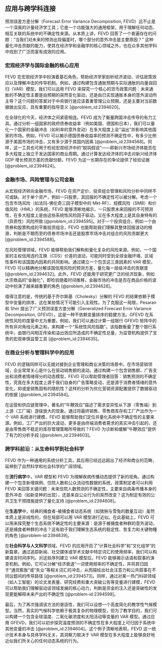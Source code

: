 ## 应用与跨学科连接

预测误差方差分解（Forecast Error Variance Decomposition, FEVD）远不止是一个深奥的计量经济学工具；它是一个功能强大的通用框架，用于理解任何动态、相互关联的系统中的不确定性来源。从本质上讲，FEVD 回答了一个普遍存在的问题：“当我们对未来的预测出现偏差时，哪个部分的意外冲击是主要原因？” 这种量化冲击贡献的能力，使其在经济学和金融学的核心领域之外，也在众多其他学科中找到了广泛而富有成效的应用。

### 宏观经济学与国际金融的核心应用

FEVD 在宏观经济学中扮演着基石角色，帮助经济学家剖析经济波动、评估政策效应以及理解冲击的传导机制。例如，通过构建包含通胀预期与实际通胀的向量自回归（VAR）模型，我们可以运用 FEVD 来探究一个核心的货币政策问题：未来通胀的不确定性主要是由预期的突然变化驱动，还是由已实现通胀本身的意外波动所主导？这个问题的答案对于中央银行是应该着重管理公众预期，还是主要对当前数据做出反应，具有重要的指导意义 [@problem_id:2394620]。

在全球化的今天，经济体之间紧密相连。FEVD 成为了衡量跨国冲击传导的有力工具。通过分析一组国家的政府债券收益率（例如美国、德国和日本），我们可以量化一个国家的金融冲击（如利率的意外变动）在多大程度上会“溢出”并影响其他国家的市场。例如，FEVD 可以揭示德国债券收益率的预测不确定性中，有多少比例源于美国市场的冲击，又有多少源于其国内因素 [@problem_id:2394568]。同样，这一工具也可用于检验宏观经济中的“脱钩假说”——即新兴市场经济体能否在多大程度上独立于发达国家的商业周期。通过计算发达经济体的冲击对新兴经济体 GDP 增长预测方差的贡献份额，FEVD 为这一长期存在的争论提供了经验证据 [@problem_id:2394624]。

### 金融市场、风险管理与公司金融

从宏观经济转向金融市场，FEVD 在资产定价、投资组合管理和风险分析中同样不可或缺。对于单个资产，例如一只股票，其回报的不确定性可以被分解。考虑一个包含市场风险（如法玛-佛伦奇三因子模型中的 $\text{Mkt-RF}$）、规模风险（$\text{SMB}$）和价值风险（$\text{HML}$）的系统，FEVD 能够清晰地揭示，一只股票未来回报的不可预测性，在多大程度上是由这些系统性风险因子驱动，又在多大程度上是其自身特有的（异质性）风险所致 [@problem_id:2394595]。对于一个投资组合，例如一个由债券和股票构成的平衡投资组合，FEVD 也能帮助我们理解其整体回报波动的根源，判断是不期而至的债券市场冲击还是股票市场冲击对组合的风险贡献更大 [@problem_id:2394588]。

在风险管理领域，FEVD 能够帮助我们解构和量化复杂的风险来源。例如，一个国家的主权信用违约互换（CDS）价差的波动，可能同时受到全球金融环境、区域性事件和该国国内因素的共同影响。通过建立一个包含这三类因素的 VAR 模型，FEVD 可以精确地分解该国信用风险的预测方差，量化每一层级冲击的贡献度 [@problem_id:2394632]。此外，FEVD 还能用于研究更广泛的经济现象，例如大宗商品的“金融化”，即检验随着时间推移，金融市场的冲击是否在商品价格的波动中扮演了越来越重要的角色 [@problem_id:2394628]。

值得注意的是，传统的基于乔尔斯基（Cholesky）分解的 FEVD 的结果依赖于模型中变量的排序，这在某些情况下可能引入主观性。为了克服这一局限，Pesaran 和 Shin 提出了广义预测误差方差分解（Generalized Forecast Error Variance Decomposition, GFEVD），这是一种不依赖变量排序的稳健方法。GFEVD 在系统性风险的度量中尤为重要。例如，我们可以通过计算一组银行 GFEVD 矩阵中的所有非对角线元素之和，来构建一个“系统性风险指数”。该指数衡量了整个银行系统中，由银行间相互传染和溢出效应所造成的不确定性总量，为监管机构提供了宝贵的宏观审慎监管工具 [@problem_id:2394635]。

### 在商业分析与管理科学中的应用

FEVD 的逻辑同样可以无缝对接到企业管理和商业决策的场景中。在市场营销领域，企业常常关心是什么在驱动销售额的波动。通过构建一个包含销售额、广告支出和消费者情绪得分的动态模型，FEVD 可以帮助管理者回答：销售预测的不确定性，究竟在多大程度上源于我们自身的广告策略变动，还是源于消费者情绪的意外变化，抑或是销售固有的随机性？这样的分析为优化营销资源配置提供了数据驱动的依据 [@problem_id:2394584]。

在运营和供应链管理中，著名的“牛鞭效应”描述了需求变异性从下游（零售端）到上游（工厂端）逐级放大的现象。通过将最终销售、零售商库存和工厂产出作为一个 VAR 系统进行建模，FEVD 能够帮助我们定位并量化系统中不确定性的主要来源。例如，工厂产出的巨大波动，更多是由终端消费者需求的真实冲击引起的，还是由零售商不稳定的库存管理策略所导致的？FEVD 为诊断和缓解“牛鞭效应”提供了有力的分析手段 [@problem_id:2394603]。

### 跨学科前沿：从生命科学到社会科学

FEVD 作为一种通用的系统分析工具，其应用已经远远超出了经济和商业的范畴，延伸到了自然科学和社会科学的广阔领域。

在**流行病学**中，VAR 模型和 FEVD 为理解疾病传播动态提供了新的视角。通过构建一个包含新增病例、住院人数和公众流动性数据的系统，政策制定者可以利用 FEVD 来回答关键问题：未来住院人数预测的不确定性，主要来自病毒传播本身的意外冲击（如新变种的出现），还是来自公众行为的突然改变？这为制定有效的公共卫生干预措施提供了量化支持 [@problem_id:2394608]。

在**生态学**中，经典的捕食者-被捕食者动态系统（如猞猁与雪兔的数量互动）虽然本质上是非线性的，但在局部可以用 VAR 模型进行近似。在此基础上，FEVD 可以用来探究整个生态系统不确定性的主要来源：是源于被捕食者种群的意外波动，还是捕食者种群的冲击？这有助于我们理解生态系统的稳定性、恢复力和关键物種的角色 [@problem-id:2394639]。

在**社会科学与人文科学**领域，FEVD 的应用开启了“计算社会科学”和“文化组学”的新篇章。通过追踪新闻、社交媒体或学术文献中特定词汇的使用频率，我们可以构建语言时间序列。对这些序列建立 VAR 模型后，FEVD 能够揭示话语和叙事的演变机制。例如，它可以分解“经济衰退”一词使用频率的不确定性，并将其归因于“通货膨胀”或“失业”等相关词汇的冲击，从而描绘出社会注意力和公共叙事在不同议题间的传导路径 [@problem_id:2394573]。同样，通过对某一热门科研领域（如人工智能）的论文发表量、研究经费和重大突破公告等变量进行建模，FEVD 可以帮助我们理解驱动该领域发展的核心动力，判断是资金的注入还是突破性的发现更能解释未来产出的不确定性 [@problem-id:2394598]。

最后，为了再次强调该方法的普适性，我们可以设想一个高度简化的教学性气候模型。当然，真实的气候科学依赖于极其复杂的物理模型，但为了教学目的，我们可以构建一个包含全球温度、二氧化碳浓度和太阳活动等变量的 VAR 模型。通过应用 GFEVD，我们可以初步探究温度预测的不确定性在多大程度上可归因于系统中其他变量的冲击 [@problem_id:2394604]。这个例子清晰地表明，FEVD 这一统计技术本身与具体学科无关，其洞察力取决于 VAR 模型在多大程度上能够良好地近似我们所关心的任何动态系统的行为。